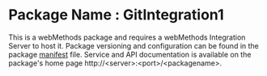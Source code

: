 # Package Name : GitIntegration1
This is a webMethods package and requires a webMethods Integration Server to host it. Package versioning and configuration can be found in the package [manifest](./GitIntegration1/manifest.v3) file. Service and API documentation is available on the package's home page http://&lt;server&gt;:&lt;port&gt;/&lt;packagename>.